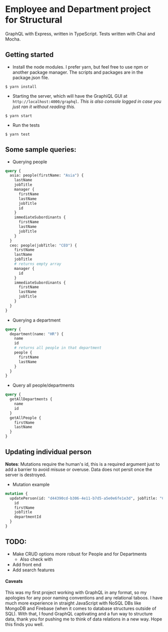 # Employee and Department project for Structural

GraphQL with Express, written in TypeScript. Tests written with Chai and Mocha.

## Getting started

- Install the node modules. I prefer yarn, but feel free to use npm or another package manager. The scripts and packages are in the package.json file.

```
$ yarn install
```

- Starting the server, which will have the GraphiQL GUI at `http://localhost:4000/graphql`. _This is also console logged in case you just ran it without reading this._

```
$ yarn start
```

- Run the tests

```
$ yarn test
```

## Some sample queries:

- Querying people

```graphql
query {
  asia: people(firstName: "Asia") {
    lastName
    jobTitle
    manager {
      firstName
      lastName
      jobTitle
      id
    }
    immediateSubordinants {
      firstName
      lastName
      jobTitle
    }
  }
  ceo: people(jobTitle: "CEO") {
    firstName
    lastName
    jobTitle
    # returns empty array
    manager {
      id
    }
    immediateSubordinants {
      firstName
      lastName
      jobTitle
    }
  }
}
```

- Querying a department

```graphql
query {
  department(name: "HR") {
    name
    id
    # returns all people in that department
    people {
      firstName
      lastName
    }
  }
}
```

- Query all people/departments

```graphql
query {
  getAllDepartments {
    name
    id
  }
  getAllPeople {
    firstName
    lastName
  }
}
```

## Updating individual person

**Notes**: Mutations require the human's id, this is a required argument just to add a barrier to avoid misuse or overuse. Data does not persit once the server is destroyed.

- Mutation example

```graphql
mutation {
  updatePerson(id: "d44390cd-b306-4e11-b7d5-a5e0e6fe1e3d", jobTitle: "COO") {
    id
    firstName
    jobTitle
    departmentId
  }
}
```

## TODO:
- Make CRUD options more robust for People and for Departments
  - Also check with 
- Add front end
- Add search features


#### Caveats

This was my first project working with GraphQL in any format, so my apologies for any poor naming conventions and any relational taboos. I have much more experience in straight JavaScript with NoSQL DBs like MongoDB and Firebase (when it comes to database structures outside of SQL). With that, I found GraphQL captivating and a fun way to structure data, thank you for pushing me to think of data relations in a new way. Hope this finds you well.
